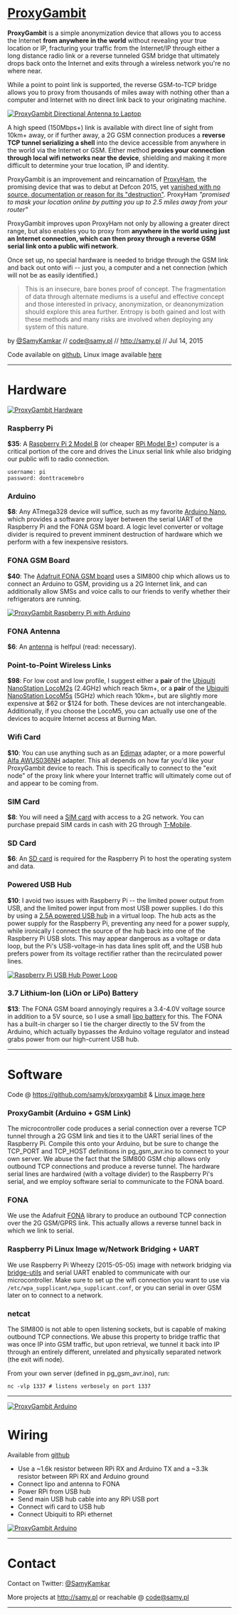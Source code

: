 # [ProxyGambit](http://samy.pl/proxygambit)

**ProxyGambit** is a simple anonymization device that allows you to access the Internet **from anywhere in the world** without revealing your true location or IP, fracturing your traffic from the Internet/IP through either a long distance radio link or a reverse tunneled GSM bridge that ultimately drops back onto the Internet and exits through a wireless network you're no where near.

While a point to point link is supported, the reverse GSM-to-TCP bridge allows you to proxy from thousands of miles away with nothing other than a computer and Internet with no direct link back to your originating machine.

[![ProxyGambit Directional Antenna to Laptop](http://samy.pl/proxygambit/laptop.png?x2)](http://samy.pl/proxygambit/laptopbig.png)

A high speed (150Mbps+) link is available with direct line of sight from 10km+ away, or if further away, a 2G GSM connection produces a **reverse TCP tunnel serializing a shell** into the device accessible from anywhere in the world via the Internet or GSM. Either method **proxies your connection through local wifi networks near the device**, shielding and making it more difficult to determine your true location, IP and identity.

ProxyGambit is an improvement and reincarnation of [ProxyHam](http://www.wired.com/2015/07/online-anonymity-project-proxyham-mysteriously-vanishes/), the promising device that was to debut at Defcon 2015, yet [vanished with no source, documentation or reason for its "destruction"](http://www.wired.com/2015/07/online-anonymity-project-proxyham-mysteriously-vanishes/). ProxyHam *"promised to mask your location online by putting you up to 2.5 miles away from your router"*

ProxyGambit improves upon ProxyHam not only by allowing a greater direct range, but also enables you to proxy from **anywhere in the world using just an Internet connection, which can then proxy through a reverse GSM serial link onto a public wifi network**.

Once set up, no special hardware is needed to bridge through the GSM link and back out onto wifi -- just you, a computer and a net connection (which will not be as easily identified.)

> This is an insecure, bare bones proof of concept. The fragmentation of data through alternate mediums is a useful and effective concept and those interested in privacy, anonymization, or deanonymization should explore this area further. Entropy is both gained and lost with these methods and many risks are involved when deploying any system of this nature.

by [@SamyKamkar](https://twitter.com/samykamkar) // <code@samy.pl> // <http://samy.pl> // Jul 14, 2015

Code available on [github](https://github.com/samyk/proxygambit), Linux image available [here](https://mega.nz/#!5JAzTKjC!XUlpWcnsqpTOUtU_-QY0lh7gy-hE9gf1rZyPa2IsFdQ)


------

# Hardware

[![ProxyGambit Hardware](http://samy.pl/proxygambit/all.png)](http://samy.pl/proxygambit/allbig.png)


### Raspberry Pi
**$35**: A [Raspberry Pi 2 Model B](http://amzn.to/1TCfkO1) (or cheaper [RPi Model B+](http://amzn.to/1f33DAL)) computer is a critical portion of the core and drives the Linux serial link while also bridging our public wifi to radio connection.

```
username: pi
password: donttracemebro
```

### Arduino
**$8**: Any ATmega328 device will suffice, such as my favorite [Arduino Nano](http://amzn.to/1f33WM2), which provides a software proxy layer between the serial UART of the Raspberry Pi and the FONA GSM board. A logic level converter or voltage divider is required to prevent imminent destruction of hardware which we perform with a few inexpensive resistors.

### FONA GSM Board
**$40**: The [Adafruit FONA GSM board](http://amzn.to/1SmM1N9) uses a SIM800 chip which allows us to connect an Arduino to GSM, providing us a 2G Internet link, and can additionally allow SMSs and voice calls to our friends to verify whether their refrigerators are running.

[![ProxyGambit Raspberry Pi with Arduino](http://samy.pl/proxygambit/IMG_3138sm.JPG)](http://samy.pl/proxygambit/IMG_3138.JPG)

### FONA Antenna
**$6**: An [antenna](http://amzn.to/1IZLDDt) is helfpul (read: necessary).

### Point-to-Point Wireless Links
**$98**: For low cost and low profile, I suggest either a **pair** of the [Ubiquiti NanoStation LocoM2s](http://amzn.to/1GlBsmn) (2.4GHz) which reach 5km+, or a **pair** of the [Ubiquiti NanoStation LocoM5s](http://amzn.to/1GlBqep) (5GHz) which reach 10km+, but are slightly more expensive at $62 or $124 for both. These devices are not interchangeable. Additionally, if you choose the LocoM5, you can actually use one of the devices to acquire Internet access at Burning Man.

### Wifi Card
**$10**: You can use anything such as an [Edimax](http://amzn.to/1f34zVV) adapter, or a more powerful [Alfa AWUS036NH](http://amzn.to/1SmMi2x) adapter. This all depends on how far you'd like your ProxyGambit device to reach. This is specifically to connect to the "exit node" of the proxy link where your Internet traffic will ultimately come out of and appear to be coming from.

### SIM Card
**$8**: You will need a [SIM card](http://amzn.to/1GlBz1w) with access to a 2G network. You can purchase prepaid SIM cards in cash with 2G through [T-Mobile](http://amzn.to/1GlBz1w).

### SD Card
**$6**: An [SD card](http://amzn.to/1f352XW) is required for the Raspberry Pi to host the operating system and data.

### Powered USB Hub
**$10**: I avoid two issues with Raspberry Pi -- the limited power output from USB, and the limited power input from most USB power supplies. I do this by using a [2.5A powered USB hub](http://amzn.to/1TCg0D3) in a virtual loop. The hub acts as the power supply for the Raspberry Pi, preventing any need for a power supply, while ironically I connect the source of the hub back into one of the Raspberry Pi USB slots. This may appear dangerous as a voltage or data loop, but the Pi's USB-voltage-in has data lines split off, and the USB hub prefers power from its voltage rectifier rather than the recirculated power lines.

[![Raspberry Pi USB Hub Power Loop](http://samy.pl/proxygambit/loopdesc.png)](http://samy.pl/proxygambit/loopdescbig.png)

### 3.7 Lithium-Ion (LiOn or LiPo) Battery
**$13**: The FONA GSM board annoyingly requires a 3.4-4.0V voltage source in addition to a 5V source, so I use a small [lipo battery](http://amzn.to/1TCg71t) for this. The FONA has a built-in charger so I tie the charger directly to the 5V from the Arduino, which actually bypasses the Arduino voltage regulator and instead grabs power from our high-current USB hub.

-----

# Software

Code @ <https://github.com/samyk/proxygambit> & [Linux image here](https://mega.nz/#!5JAzTKjC!XUlpWcnsqpTOUtU_-QY0lh7gy-hE9gf1rZyPa2IsFdQ)

### ProxyGambit (Arduino + GSM Link)
The microcontroller code produces a serial connection over a reverse TCP tunnel through a 2G GSM link and ties it to the UART serial lines of the Raspberry Pi. Compile this onto your Arduino, but be sure to change the TCP_PORT and TCP_HOST definitions in pg_gsm_avr.ino to connect to your own server. We abuse the fact that the SIM800 GSM chip allows only outbound TCP connections and produce a reverse tunnel. The hardware serial lines are hardwired (with a voltage divider) to the Raspberry Pi's serial, and we employ software serial to communicate to the FONA board.

### FONA
We use the Adafruit [FONA](https://github.com/adafruit/Adafruit_FONA_Library) library to produce an outbound TCP connection over the 2G GSM/GPRS link. This actually allows a reverse tunnel back in which we link to serial.

### Raspberry Pi Linux Image w/Network Bridging + UART
We use Raspberry Pi Wheezy (2015-05-05) image with network bridging via [bridge-utils](https://packages.debian.org/search?keywords=bridge-utils) and serial UART enabled to communicate with our microcontroller. Make sure to set up the wifi connection you want to use via `/etc/wpa_supplicant/wpa_supplicant.conf`, or you can serial in over GSM later on to connect to a network.

### netcat
The SIM800 is not able to open listening sockets, but is capable of making outbound TCP connections. We abuse this property to bridge traffic that was once IP into GSM traffic, but upon retrieval, we tunnel it back into IP through an entirely different, unrelated and physically separated network (the exit wifi node).

From your own server (defined in pg_gsm_avr.ino), run:

`nc -vlp 1337 # listens verbosely on port 1337`


-----


[![ProxyGambit Arduino](http://samy.pl/proxygambit/IMG_3139sm.JPG)](http://samy.pl/proxygambit/IMG_3139.JPG)


# Wiring

Available from [github](https://github.com/samyk/proxygambit)

* Use a ~1.6k resistor between RPi RX and Arduino TX and a ~3.3k resistor between RPi RX and Arduino ground
* Connect lipo and antenna to FONA
* Power RPi from USB hub
* Send main USB hub cable into any RPi USB port
* Connect wifi card to USB hub
* Connect Ubiquiti to RPi ethernet

[![ProxyGambit Arduino](http://samy.pl/proxygambit/proxygambit_bb.png)](http://samy.pl/proxygambit/proxygambit_bbbig.png)


-----

# Contact

Contact on Twitter: [@SamyKamkar](https://twitter.com/samykamkar)

More projects at <http://samy.pl> or reachable @ <code@samy.pl>

------